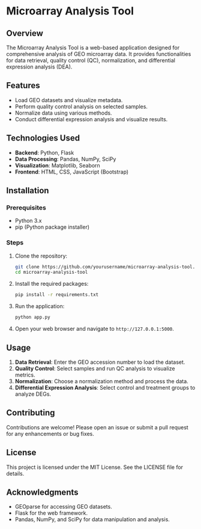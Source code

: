 # Microarray Analysis Tool

## Overview
The Microarray Analysis Tool is a web-based application designed for comprehensive analysis of GEO microarray data. It provides functionalities for data retrieval, quality control (QC), normalization, and differential expression analysis (DEA).

## Features
- Load GEO datasets and visualize metadata.
- Perform quality control analysis on selected samples.
- Normalize data using various methods.
- Conduct differential expression analysis and visualize results.

## Technologies Used
- **Backend**: Python, Flask
- **Data Processing**: Pandas, NumPy, SciPy
- **Visualization**: Matplotlib, Seaborn
- **Frontend**: HTML, CSS, JavaScript (Bootstrap)

## Installation

### Prerequisites
- Python 3.x
- pip (Python package installer)

### Steps
1. Clone the repository:
   ```bash
   git clone https://github.com/yourusername/microarray-analysis-tool.git
   cd microarray-analysis-tool
   ```

2. Install the required packages:
   ```bash
   pip install -r requirements.txt
   ```

3. Run the application:
   ```bash
   python app.py
   ```

4. Open your web browser and navigate to `http://127.0.0.1:5000`.

## Usage
1. **Data Retrieval**: Enter the GEO accession number to load the dataset.
2. **Quality Control**: Select samples and run QC analysis to visualize metrics.
3. **Normalization**: Choose a normalization method and process the data.
4. **Differential Expression Analysis**: Select control and treatment groups to analyze DEGs.


## Contributing
Contributions are welcome! Please open an issue or submit a pull request for any enhancements or bug fixes.

## License
This project is licensed under the MIT License. See the LICENSE file for details.

## Acknowledgments
- GEOparse for accessing GEO datasets.
- Flask for the web framework.
- Pandas, NumPy, and SciPy for data manipulation and analysis.